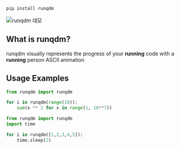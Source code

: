 ```bash
pip install runqdm
```

![runqdm 데모](여기에_imgur_링크)

## What is runqdm?

runqdm visually represents the progress of your **running** code with a **running** person ASCII animation

## Usage Examples

```python
from runqdm import runqdm

for i in runqdm(range(10)):
    sum(x ** 2 for x in range(1, 10**7))  
```
```python
from runqdm import runqdm
import time

for i in runqdm([1,2,3,4,5]):
    time.sleep(2)
```
